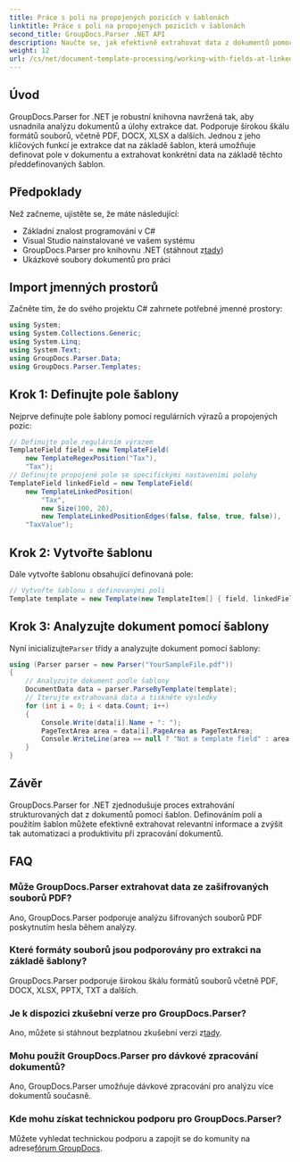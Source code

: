 ```yaml
---
title: Práce s poli na propojených pozicích v šablonách
linktitle: Práce s poli na propojených pozicích v šablonách
second_title: GroupDocs.Parser .NET API
description: Naučte se, jak efektivně extrahovat data z dokumentů pomocí GroupDocs.Parser for .NET. Výukový program krok za krokem s příklady kódu.
weight: 12
url: /cs/net/document-template-processing/working-with-fields-at-linked-positions-in-templates/
---
```

## Úvod
GroupDocs.Parser for .NET je robustní knihovna navržená tak, aby usnadnila analýzu dokumentů a úlohy extrakce dat. Podporuje širokou škálu formátů souborů, včetně PDF, DOCX, XLSX a dalších. Jednou z jeho klíčových funkcí je extrakce dat na základě šablon, která umožňuje definovat pole v dokumentu a extrahovat konkrétní data na základě těchto předdefinovaných šablon.
## Předpoklady
Než začneme, ujistěte se, že máte následující:
- Základní znalost programování v C#
- Visual Studio nainstalované ve vašem systému
-  GroupDocs.Parser pro knihovnu .NET (stáhnout z[tady](https://releases.groupdocs.com/parser/net/))
- Ukázkové soubory dokumentů pro práci

## Import jmenných prostorů
Začněte tím, že do svého projektu C# zahrnete potřebné jmenné prostory:
```csharp
using System;
using System.Collections.Generic;
using System.Linq;
using System.Text;
using GroupDocs.Parser.Data;
using GroupDocs.Parser.Templates;
```
## Krok 1: Definujte pole šablony
Nejprve definujte pole šablony pomocí regulárních výrazů a propojených pozic:
```csharp
// Definujte pole regulárním výrazem
TemplateField field = new TemplateField(
    new TemplateRegexPosition("Tax"),
    "Tax");
// Definujte propojené pole se specifickými nastaveními polohy
TemplateField linkedField = new TemplateField(
    new TemplateLinkedPosition(
        "Tax",
        new Size(100, 20),
        new TemplateLinkedPositionEdges(false, false, true, false)),
    "TaxValue");
```
## Krok 2: Vytvořte šablonu
Dále vytvořte šablonu obsahující definovaná pole:
```csharp
// Vytvořte šablonu s definovanými poli
Template template = new Template(new TemplateItem[] { field, linkedField });
```
## Krok 3: Analyzujte dokument pomocí šablony
 Nyní inicializujte`Parser` třídy a analyzujte dokument pomocí šablony:
```csharp
using (Parser parser = new Parser("YourSampleFile.pdf"))
{
    // Analyzujte dokument podle šablony
    DocumentData data = parser.ParseByTemplate(template);
    // Iterujte extrahovaná data a tiskněte výsledky
    for (int i = 0; i < data.Count; i++)
    {
        Console.Write(data[i].Name + ": ");
        PageTextArea area = data[i].PageArea as PageTextArea;
        Console.WriteLine(area == null ? "Not a template field" : area.Text);
    }
}
```

## Závěr
GroupDocs.Parser for .NET zjednodušuje proces extrahování strukturovaných dat z dokumentů pomocí šablon. Definováním polí a použitím šablon můžete efektivně extrahovat relevantní informace a zvýšit tak automatizaci a produktivitu při zpracování dokumentů.

## FAQ
### Může GroupDocs.Parser extrahovat data ze zašifrovaných souborů PDF?
Ano, GroupDocs.Parser podporuje analýzu šifrovaných souborů PDF poskytnutím hesla během analýzy.
### Které formáty souborů jsou podporovány pro extrakci na základě šablony?
GroupDocs.Parser podporuje širokou škálu formátů souborů včetně PDF, DOCX, XLSX, PPTX, TXT a dalších.
### Je k dispozici zkušební verze pro GroupDocs.Parser?
 Ano, můžete si stáhnout bezplatnou zkušební verzi z[tady](https://releases.groupdocs.com/).
### Mohu použít GroupDocs.Parser pro dávkové zpracování dokumentů?
Ano, GroupDocs.Parser umožňuje dávkové zpracování pro analýzu více dokumentů současně.
### Kde mohu získat technickou podporu pro GroupDocs.Parser?
 Můžete vyhledat technickou podporu a zapojit se do komunity na adrese[fórum GroupDocs](https://forum.groupdocs.com/c/parser/17).